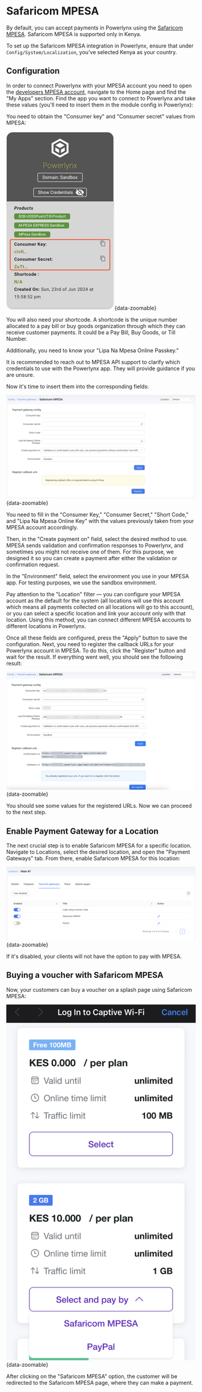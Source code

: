 # Safaricom MPESA

By default, you can accept payments in Powerlynx using the [Safaricom MPESA](https://www.safaricom.co.ke/). Safaricom MPESA is supported only in Kenya.

To set up the Safaricom MPESA integration in Powerlynx, ensure that under `Config/System/Localization`, you've selected Kenya as your country.

## Configuration

In order to connect Powerlynx with your MPESA account you need to open the [developers MPESA account](https://developer.safaricom.co.ke), navigate to the Home page and find the "My Apps" section. Find the app you want to connect to Powerlynx and take these values (you'll need to insert them in the module config in Powerlynx):

You need to obtain the "Consumer key" and "Consumer secret" values from MPESA:

![MPESA credentials](images/mpesa_creds.png){data-zoomable}

You will also need your shortcode. A shortcode is the unique number allocated to a pay bill or buy goods organization through which they can receive customer payments. It could be a Pay Bill, Buy Goods, or Till Number.

Additionally, you need to know your "Lipa Na Mpesa Online Passkey." 

It is recommended to reach out to MPESA API support to clarify which credentials to use with the Powerlynx app. They will provide guidance if you are unsure.

Now it's time to insert them into the corresponding fields:

![Mpesa config](images/mpesa_config.png){data-zoomable}

You need to fill in the "Consumer Key," "Consumer Secret," "Short Code," and "Lipa Na Mpesa Online Key" with the values previously taken from your MPESA account accordingly.

Then, in the "Create payment on" field, select the desired method to use. MPESA sends validation and confirmation responses to Powerlynx, and sometimes you might not receive one of them. For this purpose, we designed it so you can create a payment after either the validation or confirmation request.

In the "Environment" field, select the environment you use in your MPESA app. For testing purposes, we use the sandbox environment.

Pay attention to the "Location" filter — you can configure your MPESA account as the default for the system (all locations will use this account which means all payments collected on all locations will go to this account), or you can select a specific location and link your account only with that location. Using this method, you can connect different MPESA accounts to different locations in Powerlynx.

Once all these fields are configured, press the "Apply" button to save the configuration. Next, you need to register the callback URLs for your Powerlynx account in MPESA. To do this, click the "Register" button and wait for the result. If everything went well, you should see the following result:

![Mpesa URLs](images/mpesa-urls.png){data-zoomable}

You should see some values for the registered URLs. Now we can proceed to the next step.

## Enable Payment Gateway for a Location

The next crucial step is to enable Safaricom MPESA for a specific location. Navigate to Locations, select the desired location, and open the "Payment Gateways" tab. From there, enable Safaricom MPESA for this location:

![Mpesa enable](images/mpesa-enable-for-location.png){data-zoomable}

If it's disabled, your clients will not have the option to pay with MPESA.

## Buying a voucher with Safaricom MPESA

Now, your customers can buy a voucher on a splash page using Safaricom MPESA:

![MPESA payment](images/pay_with_mpesa.jpeg){data-zoomable}

After clicking on the "Safaricom MPESA" option, the customer will be redirected to the Safaricom MPESA page, where they can make a payment.
